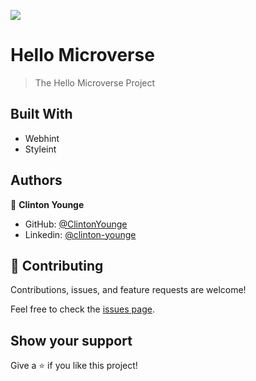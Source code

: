 <!-- PROJECT DESCRIPTION -->
![](https://img.shields.io/badge/Microverse-blueviolet)

# Hello Microverse

> The Hello Microverse Project
## Built With

- Webhint
- Styleint

## Authors

👤 **Clinton Younge**

- GitHub: [@ClintonYounge](https://github.com/ClintonYounge)
- Linkedin: [@clinton-younge](https://www.linkedin.com/in/clinton-younge-83386a25a/)

## 🤝 Contributing

Contributions, issues, and feature requests are welcome!

Feel free to check the [issues page](../../issues/).

## Show your support

Give a ⭐️ if you like this project!